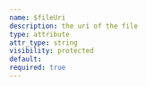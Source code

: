 ```yaml
---
name: $fileUri
description: the uri of the file
type: attribute
attr_type: string
visibility: protected
default: 
required: true
---
```


